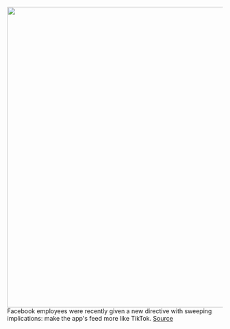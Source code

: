 <img src='https://cdn.vox-cdn.com/thumbor/QNfLYMlHPPKvjBT7oMx7s8qSrlo=/0x0:2040x1360/1200x675/filters:focal(877x544:1203x870)/cdn.vox-cdn.com/uploads/chorus_image/image/70979519/acastro_220405_5124_0001.0.jpg' width='700px' /><br/>
Facebook employees were recently given a new directive with sweeping implications: make the app's feed more like TikTok.
<a href='https://www.theverge.com/2022/6/15/23168887/facebook-discovery-engine-redesign-tiktok'> Source <a/>